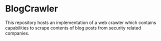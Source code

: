 # BlogCrawler
This repository hosts an implementation of a web crawler which contains capabilities to scrape contents of blog posts from security related companies.
